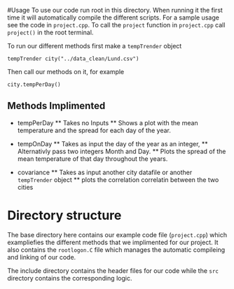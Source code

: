 #Usage 
To use our code run root in this directory. When running it the first time it 
will automatically compile the different scripts. For a sample usage see the 
code in `project.cpp`. To call the `project` function in `project.cpp` call 
`project()` in the root terminal.

To run our different methods first make a `tempTrender` object 
```
tempTrender city("../data_clean/Lund.csv")
```
Then call our methods on it, for example
```
city.tempPerDay()
```

## Methods Implimented
* tempPerDay
** Takes no Inputs
** Shows a plot with the mean temperature and the spread for each day of the year.

* tempOnDay
** Takes as input the day of the year as an integer,
** Alternativly pass two integers Month and Day.
** Plots the spread of the mean temperature of that day throughout the years.

* covariance
** Takes as input another city datafile or another `tempTrender` object
** plots the correlation correlatin between the two cities

# Directory structure

The base directory here contains our example code file (`project.cpp`) which
exampliefies the different methods that we implimented for our project.
It also contains the `rootlogon.C` file which manages the automatic compileing
and linking of our code.

The include directory contains the header files for our code while the `src` 
directory contains the corresponding logic.


